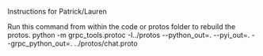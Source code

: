 Instructions for Patrick/Lauren

Run this command from within the code or protos folder to rebuild the protos.
python -m grpc_tools.protoc -I../protos --python_out=. --pyi_out=. --grpc_python_out=. ../protos/chat.proto